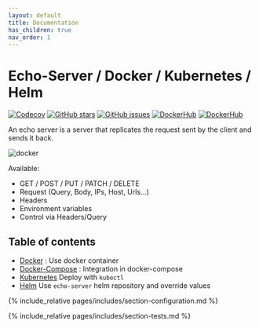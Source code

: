 ```yaml
---
layout: default
title: Documentation
has_children: true
nav_order: 1
---
```


# Echo-Server / Docker / Kubernetes / Helm

[![Codecov](https://img.shields.io/codecov/c/github/ealenn/echo-server?style=for-the-badge&logo=codecov)](https://codecov.io/gh/Ealenn/Echo-Server)
[![GitHub stars](https://img.shields.io/github/stars/Ealenn/Echo-Server?style=for-the-badge&logo=github)](https://github.com/Ealenn/Echo-Server/stargazers)
[![GitHub issues](https://img.shields.io/github/issues/Ealenn/Echo-Server?style=for-the-badge&logo=github)](https://github.com/Ealenn/Echo-Server/issues)
[![DockerHub](https://img.shields.io/docker/pulls/ealen/echo-server.svg?style=for-the-badge&logo=docker)](https://hub.docker.com/repository/docker/ealen/echo-server)
[![DockerHub](https://img.shields.io/badge/SIZE-%3C%2013%20MB-1488C6?style=for-the-badge&logo=docker)](https://hub.docker.com/repository/docker/ealen/echo-server)

An echo server is a server that replicates the request sent by the client and sends it back.

![docker](https://ealenn.github.io/Echo-Server/assets/images/docker.png)

Available:

- GET / POST / PUT / PATCH / DELETE
- Request (Query, Body, IPs, Host, Urls...)
- Headers
- Environment variables
- Control via Headers/Query

## Table of contents

- [Docker](/pages/docker.html) : Use docker container
- [Docker-Compose](/pages/docker-compose.html) : Integration in docker-compose
- [Kubernetes](/pages/kubernetes.html) Deploy with `kubectl`
- [Helm](/pages/helm.html) Use `echo-server` helm repository and override values

{% include_relative pages/includes/section-configuration.md %}

{% include_relative pages/includes/section-tests.md %}
